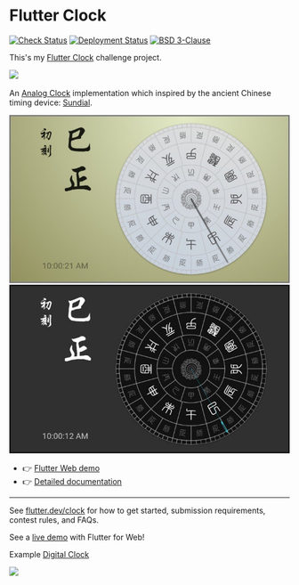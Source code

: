 # Flutter Clock

[![Check Status][check-badge]][github-runs]
[![Deployment Status][deploy-badge]][github-runs]
[![BSD 3-Clause][license-badge]][license]

This's my [Flutter Clock](https://flutter.dev/clock) challenge project.
<p><a href='https://www.credential.net/6f526e73-948e-4064-bb1f-9d87dd936ab0?key=f3c23fad6287f7fbae14ac11dbacc159f65649cfa5aa8466b4bbeeeabf2aadb3'>
  <img src='https://api.accredible.com/v1/frontend/credential_website_embed_image/badge/14571482?key=f3c23fad6287f7fbae14ac11dbacc159f65649cfa5aa8466b4bbeeeabf2aadb3'
    width='96'>
</a></p>

An [Analog Clock](analog_clock) implementation which inspired by the ancient Chinese timing device: [Sundial](https://en.wikipedia.org/wiki/Sundial).

<a href='https://xinthink.github.io/flutter_clock'><img src='analog_clock/art/sundial-light.jpg' width='720'></a>
<a href='https://xinthink.github.io/flutter_clock'><img src='analog_clock/art/sundial-dark.jpg' width='720'></a>

- :point_right: [Flutter Web demo](https://xinthink.github.io/flutter_clock)
- :point_right: [Detailed documentation](analog_clock/README.md)


***
See [flutter.dev/clock](https://flutter.dev/clock) for how to get started, submission requirements, contest rules, and FAQs.

See a [live demo](https://maryx.github.io/flutter_clock) with Flutter for Web!

Example [Digital Clock](digital_clock)

<img src='digital_clock/digital.gif' width='350'>

[check-badge]: https://github.com/xinthink/flutter_clock/workflows/check/badge.svg
[deploy-badge]: https://github.com/xinthink/flutter_clock/workflows/deploy/badge.svg
[github-runs]: https://github.com/xinthink/flutter_clock/actions
[license-badge]: https://img.shields.io/github/license/xinthink/flutter_clock
[license]: https://raw.githubusercontent.com/xinthink/flutter_clock/master/LICENSE

